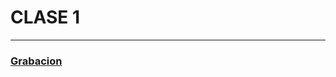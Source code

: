 # CLASE 1
-------------

### [Grabacion](https://drive.google.com/file/d/1O9rs-aG41eRM7xGnbUHrSArpEhuoyyIZ/view?usp=sharing)
